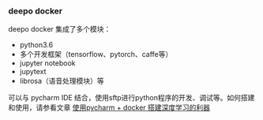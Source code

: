 ### deepo docker 
deepo docker 集成了多个模块：
   * python3.6
   * 多个开发框架（tensorflow、pytorch、caffe等）
   * jupyter notebook
   * jupytext
   * librosa（语音处理模块）等
   
可以与 pycharm IDE 结合，使用sftp进行python程序的开发、调试等。如何搭建和使用，请参看文章 [使用pycharm + docker 搭建深度学习的利器](https://github.com/jamess010/AIOpen/blob/master/algorithm/DL/frameworks/deepo/pycharm_docker.pdf)
